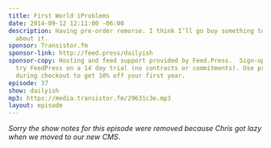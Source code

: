```yaml
---
title: First World iProblems
date: 2014-09-12 12:11:00 -06:00
description: Having pre-order remorse. I think I’ll go buy something to help forget
  about it.
sponsor: Transistor.fm
sponsor-link: http://feed.press/dailyish
sponsor-copy: Hosting and feed support provided by Feed.Press.  Sign-up today and
  try FeedPress on a 14 day trial (no contracts or commitments). Use promo code "dailyish"
  during checkout to get 10% off your first year.
episode: 37
show: dailyish
mp3: https://media.transistor.fm/29631c3e.mp3
layout: episode
---
```


<em>Sorry the show notes for this episode were removed because Chris got lazy when we moved to our new CMS</em>.
